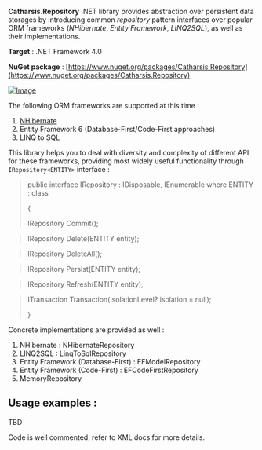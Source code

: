 **Catharsis.Repository** .NET library provides abstraction over persistent data storages by introducing common _repository_ pattern interfaces over popular ORM frameworks (_NHibernate_, _Entity Framework_, _LINQ2SQL_), as well as their implementations.

**Target** : .NET Framework 4.0

**NuGet package** : [https://www.nuget.org/packages/Catharsis.Repository](https://www.nuget.org/packages/Catharsis.Repository)

[![Image](https://www.paypalobjects.com/en_US/i/btn/btn_donateCC_LG.gif)](https://www.paypal.com/cgi-bin/webscr?cmd=_s-xclick&hosted_button_id=APHM8MU9N76V8 "Donate")

The following ORM frameworks are supported at this time :

1. [NHibernate](http://nhforge.org)
2. Entity Framework 6 (Database-First/Code-First approaches)
3. LINQ to SQL

This library helps you to deal with diversity and complexity of different API for these frameworks, providing most widely useful functionality through `IRepository<ENTITY>` interface :

> public interface IRepository<ENTITY> : IDisposable, IEnumerable<ENTITY> where ENTITY : class
>
> {
>
>   IRepository<ENTITY> Commit();

>   IRepository<ENTITY> Delete(ENTITY entity);

>   IRepository<ENTITY> DeleteAll();

>   IRepository<ENTITY> Persist(ENTITY entity);

>   IRepository<ENTITY> Refresh(ENTITY entity);

>   ITransaction Transaction(IsolationLevel? isolation = null);
>
> }

Concrete implementations are provided as well :

1. NHibernate : NHibernateRepository
2. LINQ2SQL : LinqToSqlRepository
3. Entity Framework (Database-First) : EFModelRepository
4. Entity Framework (Code-First) : EFCodeFirstRepository
5. MemoryRepository

## Usage examples :
TBD

Code is well commented, refer to XML docs for more details.